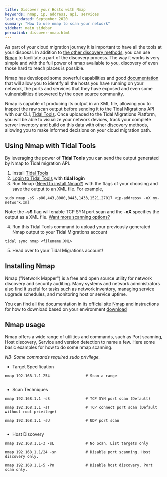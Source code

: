 ```yaml
---
title: Discover your Hosts with Nmap
keywords: nmap, ip, address, api, services
last_updated: September 2020
summary: "How to use nmap to scan your network"
sidebar: main_sidebar
permalink: discover-nmap.html
---
```




As part of your cloud migration journey it is important to have all the tools at your disposal. In addition to [the other discovery methods](https://guides.tidalmg.com), you can use [Nmap](https://nmap.org/) to facilitate a part of the discovery process. 
The way it works is very simple and with the full power of nmap available to you, discovery of even those hard to reach places is possible. 
 
Nmap has developed some powerful capabilities and good [documentation](https://nmap.org/book/host-discovery-find-ips.html) that will allow you to identify  all the hosts you have running on your network, the ports and services that they have exposed and even some vulnerabilities discovered by the open source community. 
 
Nmap is capable of producing its output in an XML file, allowing you to inspect the raw scan output before sending it to the Tidal Migrations API with our CLI,  [Tidal Tools](https://get.tidal.sh). Once uploaded to the Tidal Migrations Platform, you will be able to visualize your network devices, track your complete server inventory and build on this data with other discovery methods, allowing you to make informed decisions on your cloud migration path.


## Using Nmap with Tidal Tools
 
By leveraging the power of **Tidal Tools** you can send the output generated by Nmap to Tidal migration API.
 
1. Install [Tidal Tools](https://guides.tidalmg.com/tidal-tools.html)
2. [Login to Tidal Tools](https://guides.tidalmg.com/tidal-tools.html#login) with **tidal login**
3. Run Nmap ([Need to install Nmap?](#installing-nmap)) with the flags of your choosing and save the output to an XML file. For example, 
```
sudo nmap -sS -p80,443,8080,8443,1433,1521,27017 <ip-address> -oX my-network.xml
```
Note: the **-sS** flag will enable TCP SYN port scan and the **-oX** specifies the output as a XML file.
[Want more scanning options?](#nmap-usage) 
 
4. Run this Tidal Tools command to upload your previously generated Nmap output to your Tidal Migrations account 
```
tidal sync nmap <filename.XML> 
``` 
 
5. Head over to your Tidal Migrations account!
 


## Installing Nmap

Nmap ("Network Mapper") is a free and open source utility for network discovery and security auditing. Many systems and network administrators also find it useful for tasks such as network inventory, managing service upgrade schedules, and monitoring host or service uptime.
 
You can find all the documentation in its official site [Nmap](https://nmap.org/) and instructions for how to download based on your environment [download](https://nmap.org/download.html)


## Nmap usage

Nmap offers a wide range of utilities and commands, such as Port scanning, Host discovery, Service and version detection to name a few. Here some basic examples for how to do some nmap scanning.
 
_NB: Some commands required sudo privilege._
 
- Target Specification
 
```
nmap 192.168.1.1-254                # Scan a range
 
```
 
- Scan Techniques
 
```
nmap 192.168.1.1 -sS                # TCP SYN port scan (Default)
 
nmap 192.168.1.1 -sT                # TCP connect port scan (Default without root privilege)
 
nmap 192.168.1.1 -sU                # UDP port scan
 
```
 
- Host Discovery
 
```
nmap 192.168.1.1-3 -sL              # No Scan. List targets only
 
nmap 192.168.1.1/24 -sn             # Disable port scanning. Host discovery only.
 
nmap 192.168.1.1-5 -Pn              # Disable host discovery. Port scan only.
```
